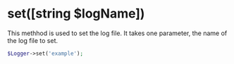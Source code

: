 # set([string $logName])
This methhod is used to set the log file. It takes one parameter, the name of the log file to set.

```php
$Logger->set('example');
```
